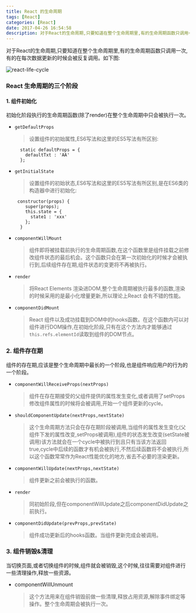 ```yaml
---
title: React 的生命周期
tags: [React]
categories: [React]
date: 2017-04-26 16:54:58
description: 对于React的生命周期,只要知道在整个生命周期里,有的生命周期函数只调用一次,有的在每次数据更新的时候会被反复调用。
---
```


对于React的生命周期,只要知道在整个生命周期里,有的生命周期函数只调用一次,有的在每次数据更新的时候会被反复调用。如下图:

![react-life-cycle](http://rainypin.qiniudn.com/git_imgs/react-life-cycle.png)

### React 生命周期的三个阶段

#### 1. 组件初始化
初始化阶段执行的生命周期函数(除了render)在整个生命周期中只会被执行一次。
* ``getDefaultProps`` 
    > 设置组件的初始属性,ES6写法和这里的ES5写法有所区别:
    
     ```
       static defaultProps = {
         defaultTxt : 'AA'
       };
     ```
    
* ``getInitialState``
    > 设置组件的初始状态,ES6写法和这里的ES5写法有所区别,是在ES6类的构造器中进行初始化:
    
    ```
     constructor(props) {
        super(props);
        this.state = {
          state1 : 'xxx'
        };
      }
    ```
    
* ``componentWillMount``
    > 组件即将被挂载前执行的生命周期函数,在这个函数里是组件挂载之前修改组件状态的最后机会。这个函数只会在第一次初始化的时候才会被执行到,后续组件存在期,组件状态的变更将不再被执行。
* ``render``
    > 将React Elements 渲染进DOM,整个生命周期被执行最多的函数,渲染的时候采用的是最小化增量更新,所以理论上React 会有不错的性能。
* ``componentDidMount``
    > React 组件以及成功挂载到DOM中的hooks函数。在这个函数内可以对组件进行DOM操作,在初始化阶段,只有在这个方法内才能够通过``this.refs.elementId``读取到组件的DOM节点。 
    
### 2. 组件存在期

组件的存在期,应该是整个生命周期中最长的一个阶段,也是组件响应用户的行为的一个阶段。

* ``componentWillReceiveProps(nextProps)``

    > 组件在存在期接受的父组件提供的属性发生变化,或者调用了setProps修改组件属性的时候将会被调用,开始一个组件更新的cycle。
    
* ``shouldComponentUpdate(nextProps,nextState)``

    > 这个生命周期方法只会在存在期阶段被调用,当组件的属性发生变化(父组件下发的属性改变,setProps被调用),组件的状态发生改变(setState被调用)该方法就会在一个cycle中被执行到且只有当该方法返回true,cycle中后续的函数才有机会被执行,不然后续函数将不会被执行,所以这个函数常常作为React性能优化的地方,省去不必要的渲染更新。

* ``componentWillUpdate(nextProps,nextState)``

    > 组件更新之前会被执行的函数。
* ``render``

    > 同初始阶段,但在componentWillUpdate之后componentDidUpdate之前执行。
    
* ``componentDidUpdate(prevProps,prevState)``

    > 组件成功更新后的hooks函数。当组件更新完成会被调用。
    
### 3. 组件销毁&清理 

当切换页面,或者切换组件的时候,组件就会被销毁,这个时候,往往需要对组件进行一些清理操作,释放一些资源。
* componentWillUnmount 

  > 这个方法用来在组件销毁前做一些清理,释放占用资源,解除事件绑定等操作。整个生命周期会被执行一次。
